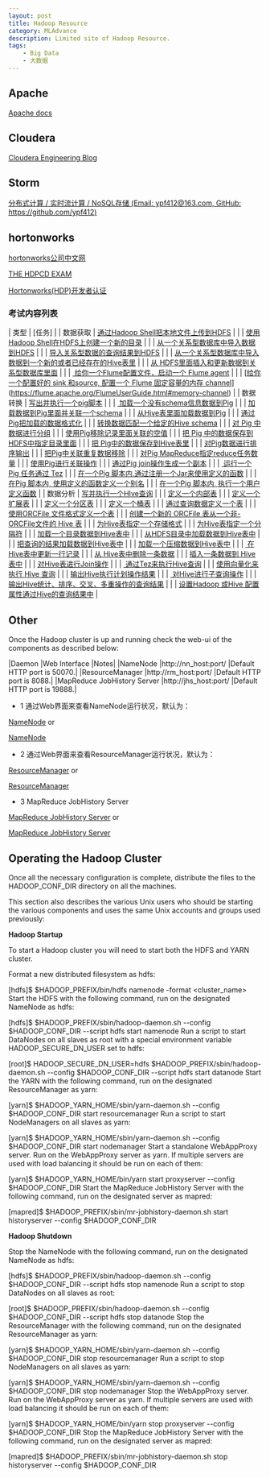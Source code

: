 ```yaml
---
layout: post
title: Hadoop Resource
category: MLAdvance
description: Limited site of Hadoop Resource.
tags:
    - Big Data
    - 大数据
---
```

## Apache

[Apache docs](http://hadoop.apache.org/docs/r2.6.4/hadoop-project-dist)


## Cloudera

[Cloudera Engineering Blog](http://blog.cloudera.com/)

## Storm

[分布式计算 / 实时流计算 / NoSQL存储 (Email: ypf412@163.com, GitHub: https://github.com/ypf412)](http://www.cnblogs.com/panfeng412/tag/Storm/)
## hortonworks

[hortonworks公司中文网](http://zh.hortonworks.com/)

[THE HDPCD EXAM](http://zh.hortonworks.com/training/certification/hdpcd-certification/)

[Hortonworks(HDP)开发者认证](http://ifeve.com/hortonworkshdp-hdpcd/)

### 考试内容列表

|   类型  |   [任务]    |
|   数据获取    |   [通过Hadoop Shell把本地文件上传到HDFS](http://hadoop.apache.org/docs/current/hadoop-project-dist/hadoop-common/FileSystemShell.html#put)  |
|       |   [使用Hadoop Shell在HDFS上创建一个新的目录](http://hadoop.apache.org/docs/current/hadoop-project-dist/hadoop-common/FileSystemShell.html#mkdir)  |
|       |   [从一个关系型数据库中导入数据到HDFS](http://sqoop.apache.org/docs/1.4.5/SqoopUserGuide.html#_literal_sqoop_import_literal) |
|       |   [导入关系型数据的查询结果到HDFS](http://sqoop.apache.org/docs/1.4.5/SqoopUserGuide.html#_free_form_query_imports)    |
|       |   [从一个关系型数据库中导入数据到一个新的或者已经存在的Hive表里](http://sqoop.apache.org/docs/1.4.5/SqoopUserGuide.html#_importing_data_into_hive)    |
|       |   [从 HDFS里面插入和更新数据到关系型数据库里面](http://sqoop.apache.org/docs/1.4.5/SqoopUserGuide.html#_literal_sqoop_export_literal)    |
|       |   [ 给你一个Flume配置文件，启动一个 Flume agent](https://flume.apache.org/FlumeUserGuide.html#starting-an-agent)   |
|       |   [[给你一个配置好的 sink 和source, 配置一个 Flume 固定容量的内存 channel](https://flume.apache.org/FlumeUserGuide.html#memory-channel)](https://flume.apache.org/FlumeUserGuide.html#memory-channel) |
|   数据转换    |   [写出并执行一个pig脚本](https://pig.apache.org/docs/r0.14.0/start.html#run)  |
|       |   [ 加载一个没有schema信息数据到Pig](https://pig.apache.org/docs/r0.14.0/basic.html#load)    |
|       |   [加载数据到Pig里面并关联一个schema](https://pig.apache.org/docs/r0.14.0/basic.html#load)    |
|       |   [从Hive表里面加载数据到Pig](https://cwiki.apache.org/confluence/display/Hive/HCatalog+LoadStore) |
|       |   [通过Pig把加载的数据格式化](https://pig.apache.org/docs/r0.14.0/basic.html#foreach)    |
|       |   [转换数据匹配一个给定的Hive schema](https://pig.apache.org/docs/r0.14.0/basic.html#foreach)    |
|       |   [对 Pig 中数据进行分组](https://pig.apache.org/docs/r0.14.0/basic.html#group)   |
|       |   [使用Pig移除记录里面关联的空值](https://pig.apache.org/docs/r0.14.0/basic.html#filter)   |
|       |   [把 Pig 中的数据保存到HDFS中指定目录里面](https://pig.apache.org/docs/r0.14.0/basic.html#store)    |
|       |   [把 Pig中的数据保存到Hive表里](https://cwiki.apache.org/confluence/display/Hive/HCatalog+LoadStore)   |
|       |   [对Pig数据进行排序输出](https://pig.apache.org/docs/r0.14.0/basic.html#order-by) |
|       |   [把Pig中关联重复数据移除](https://pig.apache.org/docs/r0.14.0/basic.html#distinct)    |
|       |   [对Pig MapReduce指定reduce任务数量](https://pig.apache.org/docs/r0.14.0/perf.html#parallel)    |
|       |   [使用Pig进行关联操作](https://pig.apache.org/docs/r0.14.0/basic.html#join-innerandhttps://pig.apache.org/docs/r0.14.0/basic.html#join-outer)    |
|       |   [通过Pig join操作生成一个副本](https://pig.apache.org/docs/r0.14.0/perf.html#replicated-joins)    |
|       |   [ 运行一个Pig 任务通过 Tez](https://pig.apache.org/docs/r0.14.0/perf.html#tez-mode) |
|       |   [在一个Pig 脚本内,通过注册一个Jar来使用定义的函数](https://pig.apache.org/docs/r0.14.0/basic.html#registerandhttps://pig.apache.org/docs/r0.14.0/udf.html#piggybank)    |
|       |   [在Pig 脚本内, 使用定义的函数定义一个别名](https://pig.apache.org/docs/r0.14.0/basic.html#define-udfs)   |
|       |   [在一个Pig 脚本内, 执行一个用户定义函数](https://pig.apache.org/docs/r0.14.0/basic.html#register)   |
|   数据分析    |   [写并执行一个HIve查询](https://cwiki.apache.org/confluence/display/Hive/Tutorial)   |
|       |   [定义一个内部表](https://cwiki.apache.org/confluence/display/Hive/LanguageManual+DDL#LanguageManualDDL-Create/Drop/TruncateTable)  |
|       |   [定义一个扩展表](https://cwiki.apache.org/confluence/display/Hive/LanguageManual+DDL#LanguageManualDDL-ExternalTables) |
|       |   [定义一个分区表](https://cwiki.apache.org/confluence/display/Hive/LanguageManual+DDL#LanguageManualDDL-PartitionedTables)  |
|       |   [定义一个桶表](https://cwiki.apache.org/confluence/display/Hive/LanguageManual+DDL#LanguageManualDDL-BucketedSortedTables)    |
|       |   [通过查询数据定义一个表](https://cwiki.apache.org/confluence/display/Hive/LanguageManual+DDL#LanguageManualDDL-CreateTableAsSelect(CTAS))  |
|       |   [使用ORCFile 文件格式定义一个表](http://hortonworks.com/blog/orcfile-in-hdp-2-better-compression-better-performance/)  |
|       |   [创建一个新的 ORCFile 表从一个非-ORCFile文件的 Hive 表](http://hortonworks.com/blog/orcfile-in-hdp-2-better-compression-better-performance/)   |
|       |   [为Hive表指定一个存储格式](https://cwiki.apache.org/confluence/display/Hive/LanguageManual+DDL#LanguageManualDDL-RowFormat,StorageFormat,andSerDe)    |
|       |   [为Hive表指定一个分隔符](http://hortonworks.com/hadoop-tutorial/using-hive-data-analysis/)   |
|       |   [加载一个目录数据到Hive表中](https://cwiki.apache.org/confluence/display/Hive/LanguageManual+DML#LanguageManualDML-Loadingfilesintotables) |
|       |   [从HDFS目录中加载数据到Hive表中](https://cwiki.apache.org/confluence/display/Hive/LanguageManual+DML#LanguageManualDML-Loadingfilesintotables) |
|       |   [把查询的结果加载数据到Hive表中](https://cwiki.apache.org/confluence/display/Hive/LanguageManual+DML#LanguageManualDML-InsertingdataintoHiveTablesfromqueries)   |
|       |   [加载一个压缩数据到Hive表中](https://cwiki.apache.org/confluence/display/Hive/CompressedStorage)   |
|       |   [ 在Hive表中更新一行记录](https://cwiki.apache.org/confluence/display/Hive/LanguageManual+DML#LanguageManualDML-Update)  |
|       |   [从 Hive表中删除一条数据](https://cwiki.apache.org/confluence/display/Hive/LanguageManual+DML#LanguageManualDML-Delete)  |
|       |   [插入一条数据到 Hive 表中](https://cwiki.apache.org/confluence/display/Hive/LanguageManual+DML#LanguageManualDML-InsertingvaluesintotablesfromSQL)   |
|       |   [对Hive表进行Join操作](https://cwiki.apache.org/confluence/display/Hive/LanguageManual+Joins) |
|       |   [ 通过Tez来执行Hive查询](http://hortonworks.com/hadoop-tutorial/supercharging-interactive-queries-hive-tez/)   |
|       |   [使用向量化来执行 Hive 查询](http://hortonworks.com/hadoop-tutorial/supercharging-interactive-queries-hive-tez/)  |
|       |   [输出Hive执行计划操作结果](https://cwiki.apache.org/confluence/display/Hive/LanguageManual+Explain)   |
|       |   [ 对Hive进行子查询操作](https://cwiki.apache.org/confluence/display/Hive/LanguageManual+SubQueries) |
|       |   [输出Hive统计、排序、交叉、多重操作的查询结果](https://issues.apache.org/jira/browse/HIVE-1402) |
|       |   [设置Hadoop 或Hive 配置属性通过Hive的查询结果中](https://cwiki.apache.org/confluence/display/Hive/AdminManual+Configuration#AdminManualConfiguration-ConfiguringHive)  |


## Other

Once the Hadoop cluster is up and running check the web-ui of the components as described below:

|Daemon  |Web Interface   |Notes|
|NameNode    |http://nn_host:port/    |Default HTTP port is 50070.|
|ResourceManager |http://rm_host:port/    |Default HTTP port is 8088.|
|MapReduce JobHistory Server |http://jhs_host:port/   |Default HTTP port is 19888.|


* 1 通过Web界面来查看NameNode运行状况，默认为：

[NameNode](h1:50070) or

[NameNode](http://192.168.71.128:50070)

* 2 通过Web界面来查看ResourceManager运行状况，默认为：

[ResourceManager](h1:8088) or

[ResourceManager](http://192.168.71.128:8088)

* 3 MapReduce JobHistory Server

[MapReduce JobHistory Server](h1:19888) or

[MapReduce JobHistory Server](http://192.168.71.128:19888)

## Operating the Hadoop Cluster

Once all the necessary configuration is complete, distribute the files to the HADOOP_CONF_DIR directory on all the machines.

This section also describes the various Unix users who should be starting the various components and uses the same Unix accounts and groups used previously:

**Hadoop Startup**

To start a Hadoop cluster you will need to start both the HDFS and YARN cluster.

Format a new distributed filesystem as hdfs:

[hdfs]$ $HADOOP_PREFIX/bin/hdfs namenode -format <cluster_name>
Start the HDFS with the following command, run on the designated NameNode as hdfs:

[hdfs]$ $HADOOP_PREFIX/sbin/hadoop-daemon.sh --config $HADOOP_CONF_DIR --script hdfs start namenode
Run a script to start DataNodes on all slaves as root with a special environment variable HADOOP_SECURE_DN_USER set to hdfs:

[root]$ HADOOP_SECURE_DN_USER=hdfs $HADOOP_PREFIX/sbin/hadoop-daemon.sh --config $HADOOP_CONF_DIR --script hdfs start datanode
Start the YARN with the following command, run on the designated ResourceManager as yarn:

[yarn]$ $HADOOP_YARN_HOME/sbin/yarn-daemon.sh --config $HADOOP_CONF_DIR start resourcemanager
Run a script to start NodeManagers on all slaves as yarn:

[yarn]$ $HADOOP_YARN_HOME/sbin/yarn-daemon.sh --config $HADOOP_CONF_DIR start nodemanager
Start a standalone WebAppProxy server. Run on the WebAppProxy server as yarn. If multiple servers are used with load balancing it should be run on each of them:

[yarn]$ $HADOOP_YARN_HOME/bin/yarn start proxyserver --config $HADOOP_CONF_DIR
Start the MapReduce JobHistory Server with the following command, run on the designated server as mapred:

[mapred]$ $HADOOP_PREFIX/sbin/mr-jobhistory-daemon.sh start historyserver --config $HADOOP_CONF_DIR

**Hadoop Shutdown**

Stop the NameNode with the following command, run on the designated NameNode as hdfs:

[hdfs]$ $HADOOP_PREFIX/sbin/hadoop-daemon.sh --config $HADOOP_CONF_DIR --script hdfs stop namenode
Run a script to stop DataNodes on all slaves as root:

[root]$ $HADOOP_PREFIX/sbin/hadoop-daemon.sh --config $HADOOP_CONF_DIR --script hdfs stop datanode
Stop the ResourceManager with the following command, run on the designated ResourceManager as yarn:

[yarn]$ $HADOOP_YARN_HOME/sbin/yarn-daemon.sh --config $HADOOP_CONF_DIR stop resourcemanager
Run a script to stop NodeManagers on all slaves as yarn:

[yarn]$ $HADOOP_YARN_HOME/sbin/yarn-daemon.sh --config $HADOOP_CONF_DIR stop nodemanager
Stop the WebAppProxy server. Run on the WebAppProxy server as yarn. If multiple servers are used with load balancing it should be run on each of them:

[yarn]$ $HADOOP_YARN_HOME/bin/yarn stop proxyserver --config $HADOOP_CONF_DIR
Stop the MapReduce JobHistory Server with the following command, run on the designated server as mapred:

[mapred]$ $HADOOP_PREFIX/sbin/mr-jobhistory-daemon.sh stop historyserver --config $HADOOP_CONF_DIR
